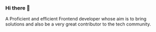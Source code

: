 ### Hi there 👋

A Proficient and efficient Frontend developer whose aim is to bring solutions and also be a very great contributor to the tech community.
